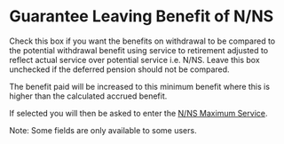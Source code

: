 # Guarantee Leaving Benefit of N/NS

Check this box if you want the benefits on withdrawal to be compared to
the potential withdrawal benefit using service to retirement adjusted to
reflect actual service over potential service i.e. N/NS. Leave this box
unchecked if the deferred pension should not be compared.

The benefit paid will be increased to this minimum benefit where this is
higher than the calculated accrued benefit.

If selected you will then be asked to enter the [N/NS Maximum
Service](actives_basis+n_nsmaxserv.md).

Note: Some fields are only available to some users.
